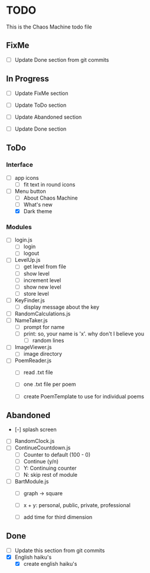 # TODO

This is the Chaos Machine todo file


## FixMe
- [ ] Update Done section from git commits


## In Progress
- [ ] Update FixMe section
- [ ] Update ToDo section
- [ ] Update Abandoned section
- [ ] Update Done section


## ToDo

### Interface
- [ ] app icons
  - [ ] fit text in round icons
- [ ] Menu button
  - [ ] About Chaos Machine
  - [ ] What's new
  - [x] Dark theme

### Modules
- [ ] login.js
  - [ ] login
  - [ ] logout
- [ ] LevelUp.js
  - [ ] get level from file
  - [ ] show level
  - [ ] increment level
  - [ ] show new level
  - [ ] store level
- [ ] KeyFinder.js
  - [ ] display message about the key
- [ ] RandomCalculations.js
- [ ] NameTaker.js
  - [ ] prompt for name
  - [ ] print: so, your name is 'x'. why don't I believe you
    - [ ] random lines
- [ ] ImageViewer.js
  - [ ] image directory
- [ ] PoemReader.js
  - [ ] read .txt file
  - [ ] one .txt file per poem
  - [ ] create PoemTemplate to use for individual poems


## Abandoned
- [-] splash screen
- [ ] RandomClock.js
- [ ] ContinueCountdown.js
  - [ ] Counter to default (100 - 0)
  - [ ] Continue (y/n)
  - [ ] Y: Continuing counter
  - [ ] N: skip rest of module
- [ ] BartModule.js
  - [ ] graph -> square
  - [ ] x + y: personal, public, private, professional
  - [ ] add time for third dimension


## Done
- [ ] Update this section from git commits
- [x] English haiku's
  - [x] create english haiku's
